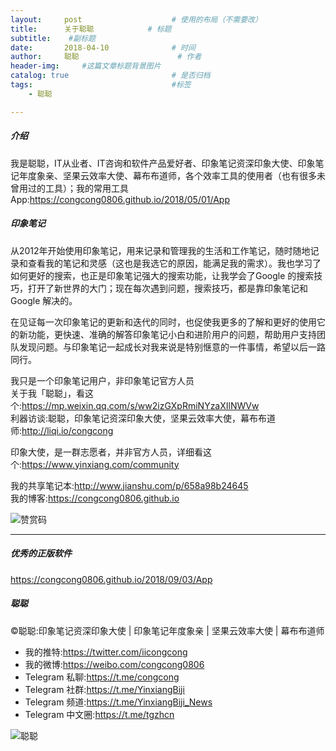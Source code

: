 ```yaml
---
layout:     post                    # 使用的布局（不需要改）
title:      关于聪聪            # 标题 
subtitle:    #副标题
date:       2018-04-10              # 时间
author:     聪聪                      # 作者
header-img:     #这篇文章标题背景图片
catalog: true                       # 是否归档
tags:                               #标签
    - 聪聪

---
```


##### 介绍
我是聪聪，IT从业者、IT咨询和软件产品爱好者、印象笔记资深印象大使、印象笔记年度象亲、坚果云效率大使、幕布布道师，各个效率工具的使用者（也有很多未曾用过的工具）；我的常用工具 App:<https://congcong0806.github.io/2018/05/01/App>

##### 印象笔记
从2012年开始使用印象笔记，用来记录和管理我的生活和工作笔记，随时随地记录和查看我的笔记和灵感（这也是我选它的原因，能满足我的需求）。我也学习了如何更好的搜索，也正是印象笔记强大的搜索功能，让我学会了Google 的搜索技巧，打开了新世界的大门；现在每次遇到问题，搜索技巧，都是靠印象笔记和 Google 解决的。

在见证每一次印象笔记的更新和迭代的同时，也促使我更多的了解和更好的使用它的新功能，更快速、准确的解答印象笔记小白和进阶用户的问题，帮助用户支持团队发现问题。与印象笔记一起成长对我来说是特别惬意的一件事情，希望以后一路同行。

我只是一个印象笔记用户，非印象笔记官方人员<br>
关于我「聪聪」，看这个:<https://mp.weixin.qq.com/s/ww2izGXpRmiNYzaXIlNWVw><br>
利器访谈:聪聪，印象笔记资深印象大使，坚果云效率大使，幕布布道师:<http://liqi.io/congcong>

印象大使，是一群志愿者，并非官方人员，详细看这个:<https://www.yinxiang.com/community>

我的共享笔记本:<http://www.jianshu.com/p/658a98b24645><br>
我的博客:<https://congcong0806.github.io>

![赞赏码](https://i.v2ex.co/9Kgu3aHa.jpeg)

- - - -

##### 优秀的正版软件
<https://congcong0806.github.io/2018/09/03/App>

##### 聪聪
&copy;聪聪:印象笔记资深印象大使 | 印象笔记年度象亲 | 坚果云效率大使 | 幕布布道师

* 我的推特:<https://twitter.com/iicongcong>
* 我的微博:<https://weibo.com/congcong0806>
* Telegram 私聊:<https://t.me/congcong>
* Telegram 社群:<https://t.me/YinxiangBiji>
* Telegram 频道:<https://t.me/YinxiangBiji_News>
* Telegram 中文圈:<https://t.me/tgzhcn>

![聪聪](https://i.v2ex.co/3wc207g5.png)
